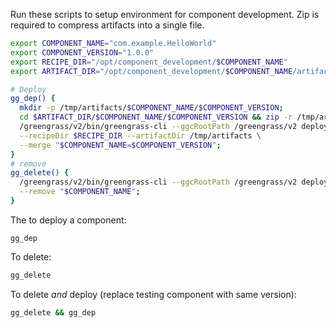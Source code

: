 Run these scripts to setup environment for component development. Zip is required to compress artifacts into a single file.

```bash
export COMPONENT_NAME="com.example.HelloWorld"
export COMPONENT_VERSION="1.0.0"
export RECIPE_DIR="/opt/component_development/$COMPONENT_NAME"
export ARTIFACT_DIR="/opt/component_development/$COMPONENT_NAME/artifacts"

# Deploy
gg_dep() {
  mkdir -p /tmp/artifacts/$COMPONENT_NAME/$COMPONENT_VERSION;
  cd $ARTIFACT_DIR/$COMPONENT_NAME/$COMPONENT_VERSION && zip -r /tmp/artifacts/$COMPONENT_NAME/$COMPONENT_VERSION/$COMPONENT_NAME.zip . && cd -;
  /greengrass/v2/bin/greengrass-cli --ggcRootPath /greengrass/v2 deployment create \
  --recipeDir $RECIPE_DIR --artifactDir /tmp/artifacts \
  --merge "$COMPONENT_NAME=$COMPONENT_VERSION";
}
# remove
gg_delete() {
  /greengrass/v2/bin/greengrass-cli --ggcRootPath /greengrass/v2 deployment create \
  --remove "$COMPONENT_NAME";
}
```

The to deploy a component:

```
gg_dep
```

To delete:

```bash
gg_delete
```

To delete _and_ deploy (replace testing component with same version):

```bash
gg_delete && gg_dep
```
